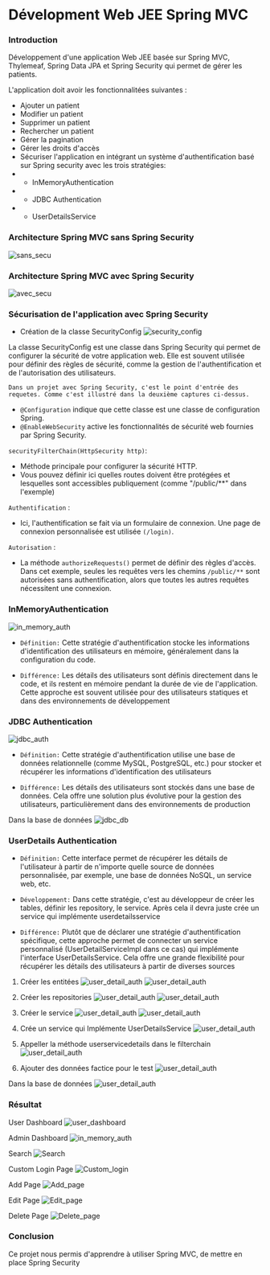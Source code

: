 # Dévelopment Web JEE Spring MVC

### Introduction
Développement d'une application Web JEE basée sur Spring MVC,
Thylemeaf, Spring Data JPA et Spring Security qui permet de 
gérer les patients. 

L'application doit avoir les fonctionnalitées suivantes :
* Ajouter un patient
* Modifier un patient
* Supprimer un patient
* Rechercher un patient
* Gérer la pagination
* Gérer les droits d'accès
* Sécuriser l'application en intégrant un système d'authentification basé sur Spring security avec les trois stratégies:
* * InMemoryAuthentication
* * JDBC Authentication
* * UserDetailsService

### Architecture Spring MVC sans Spring Security

![sans_secu](captures/sans_secu.png)


### Architecture Spring MVC avec Spring Security

![avec_secu](captures/avec_secu.png)


### Sécurisation de l'application avec Spring Security

* Création de la classe SecurityConfig
![security_config](captures/security_config.png)

La classe SecurityConfig est une classe dans Spring Security qui permet de configurer la sécurité de 
votre application web. Elle est souvent utilisée pour définir
des règles de sécurité, comme la gestion de l'authentification
et de l'autorisation des utilisateurs.

`Dans un projet avec Spring Security, c'est le point d'entrée des requetes. Comme
c'est illustré dans la deuxième captures ci-dessus.`

* `@Configuration` indique que cette classe est une classe de configuration Spring.
* `@EnableWebSecurity` active les fonctionnalités de sécurité web fournies par Spring Security.

`securityFilterChain(HttpSecurity http)`:

* Méthode principale pour configurer la sécurité HTTP.
* Vous pouvez définir ici quelles routes doivent être protégées et lesquelles sont accessibles publiquement (comme "/public/**" dans l'exemple)

`Authentification` :

* Ici, l'authentification se fait via un formulaire de connexion. Une page de connexion personnalisée est utilisée `(/login)`.

`Autorisation` :

* La méthode `authorizeRequests()` permet de définir des règles d'accès. Dans cet exemple, seules les requêtes vers les chemins `/public/**` sont autorisées sans authentification, alors que toutes les autres requêtes nécessitent une connexion.

### InMemoryAuthentication

![in_memory_auth](captures/in_memory.png)

- `Définition:` Cette stratégie d'authentification stocke les informations d'identification des utilisateurs en mémoire, généralement dans la configuration du code.

- `Différence:` Les détails des utilisateurs sont définis directement dans le code, et ils restent en mémoire pendant la durée de vie de l'application. Cette approche est souvent utilisée pour des utilisateurs statiques et dans des environnements de développement




### JDBC Authentication

![jdbc_auth](captures/jdbc_auth.PNG)

- `Définition:` Cette stratégie d'authentification utilise une base de données relationnelle (comme MySQL, PostgreSQL, etc.) pour stocker et récupérer les informations d'identification des utilisateurs


- `Différence:` Les détails des utilisateurs sont stockés dans une base de données. Cela offre une solution plus évolutive pour la gestion des utilisateurs, particulièrement dans des environnements de production

Dans la base de données
![jdbc_db](captures/jdbc_db.png)




### UserDetails Authentication

- `Définition:` Cette interface permet de récupérer les détails de l'utilisateur à partir de n'importe quelle source de données personnalisée, par exemple, une base de données NoSQL, un service web, etc.

- `Développement:` Dans cette stratégie, c'est au développeur de créer les tables, définir les repository, le service. Après cela il devra juste crée un service qui implémente userdetailsservice 

- `Différence:` Plutôt que de déclarer une stratégie d'authentification spécifique, cette approche permet de connecter un service personnalisé (UserDetailServiceImpl dans ce cas) qui implémente l'interface UserDetailsService. Cela offre une grande flexibilité pour récupérer les détails des utilisateurs à partir de diverses sources

1. Créer les entitées
   ![user_detail_auth](captures/user_entity.PNG)
   ![user_detail_auth](captures/role_entity.PNG)

2. Créer les repositories
   ![user_detail_auth](captures/user_repo.PNG)
   ![user_detail_auth](captures/role_repo.PNG)

3. Créer le service
   ![user_detail_auth](captures/service_interface.PNG)
   ![user_detail_auth](captures/service_impl.PNG)

4. Crée un service qui Implémente UserDetailsService
   ![user_detail_auth](captures/user_details_service_impl.PNG)

5. Appeller la méthode userservicedetails dans le filterchain
   ![user_detail_auth](captures/filter_chain.PNG)

6. Ajouter des données factice pour le test
   ![user_detail_auth](captures/fake_data.PNG)

Dans la base de données
![user_detail_auth](captures/userDetail_db.png)



### Résultat

User Dashboard
![user_dashboard](captures/user_dashboard.PNG)

Admin Dashboard
![in_memory_auth](captures/admin_dashboard.PNG)

Search
![Search](captures/search.PNG)

Custom Login Page
![Custom_login](captures/custom_login_page.PNG)

Add Page
![Add_page](captures/add.PNG)

Edit Page
![Edit_page](captures/edit.PNG)

Delete Page
![Delete_page](captures/delete.PNG)



### Conclusion
Ce projet nous permis d'apprendre à utiliser Spring MVC, de mettre en
place Spring Security



